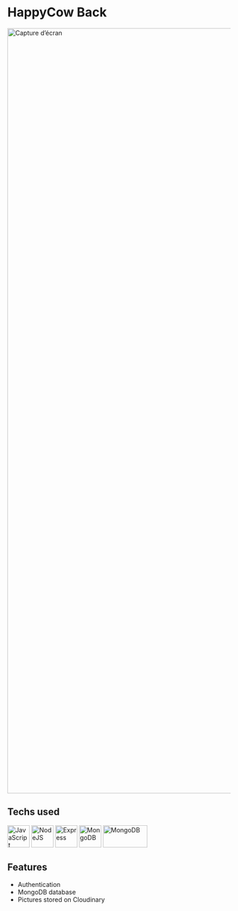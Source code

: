 # HappyCow Back

<img width="1727" alt="Capture d’écran" src="https://user-images.githubusercontent.com/114598539/219403145-f9901f80-7d08-4d6a-8112-8bf670b7ca7d.gif">

## Techs used

<p align="left">
<a href="https://developer.mozilla.org/en-US/docs/Web/JavaScript" target="_blank" rel="noreferrer"><img src="https://user-images.githubusercontent.com/25181517/117447155-6a868a00-af3d-11eb-9cfe-245df15c9f3f.png" width="50" height="50" alt="JavaScript" /></a>
<a href="https://nodejs.org/en/" target="_blank" rel="noreferrer"><img src="https://user-images.githubusercontent.com/25181517/183568594-85e280a7-0d7e-4d1a-9028-c8c2209e073c.png" width="50" height="50" alt="NodeJS" /></a>
<a href="https://expressjs.com/" target="_blank" rel="noreferrer"><img src="https://user-images.githubusercontent.com/25181517/183859966-a3462d8d-1bc7-4880-b353-e2cbed900ed6.png" width="50" height="50" alt="Express" /></a>
<a href="https://www.mongodb.com/" target="_blank" rel="noreferrer"><img src="https://raw.githubusercontent.com/danielcranney/readme-generator/main/public/icons/skills/mongodb-colored.svg" width="50" height="50" alt="MongoDB" /></a>
<a href="https://cloudinary.com/" target="_blank" rel="noreferrer"><img src="https://user-images.githubusercontent.com/114598539/219404896-3db69c2a-c0c9-4061-89df-c90d59e06e00.svg" width="100" height="50" alt="MongoDB" /></a>

</p>

## Features

- Authentication
- MongoDB database
- Pictures stored on Cloudinary
